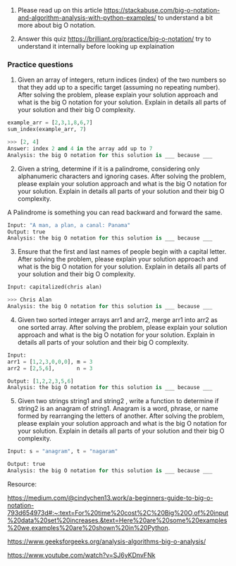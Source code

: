 1. Please read up on this article https://stackabuse.com/big-o-notation-and-algorithm-analysis-with-python-examples/ to understand a bit more about big O notation.

2. Answer this quiz https://brilliant.org/practice/big-o-notation/ try to understand it internally before looking up explaination

### Practice questions

1. Given an array of integers, return indices (index) of the two numbers so that they add up to a specific target (assuming no repeating number). After solving the problem, please explain your solution approach and what is the big O notation for your solution. Explain in details all parts of your solution and their big O complexity.

```python 
example_arr = [2,3,1,8,6,7]
sum_index(example_arr, 7)

>>> [2, 4]
Answer: index 2 and 4 in the array add up to 7
Analysis: the big O notation for this solution is ___ because ___
```

2. Given a string, determine if it is a palindrome, considering only alphanumeric characters and ignoring cases. After solving the problem, please explain your solution approach and what is the big O notation for your solution. Explain in details all parts of your solution and their big O complexity.

A Palindrome is something you can read backward and forward the same.

```python
Input: "A man, a plan, a canal: Panama"
Output: true
Analysis: the big O notation for this solution is ___ because ___
```

3. Ensure that the first and last names of people begin with a capital letter. After solving the problem, please explain your solution approach and what is the big O notation for your solution. Explain in details all parts of your solution and their big O complexity.

```python
Input: capitalized(chris alan)

>>> Chris Alan
Analysis: the big O notation for this solution is ___ because ___
```

4. Given two sorted integer arrays arr1 and arr2, merge arr1 into arr2 as one sorted array. After solving the problem, please explain your solution approach and what is the big O notation for your solution. Explain in details all parts of your solution and their big O complexity.

```python
Input:
arr1 = [1,2,3,0,0,0], m = 3
arr2 = [2,5,6],       n = 3

Output: [1,2,2,3,5,6]
Analysis: the big O notation for this solution is ___ because ___
```

5. Given two strings string1 and string2 , write a function to determine if string2 is an anagram of string1. Anagram is a word, phrase, or name formed by rearranging the letters of another. After solving the problem, please explain your solution approach and what is the big O notation for your solution. Explain in details all parts of your solution and their big O complexity.

```python
Input: s = "anagram", t = "nagaram"

Output: true
Analysis: the big O notation for this solution is ___ because ___
```

Resource:

https://medium.com/@cindychen13.work/a-beginners-guide-to-big-o-notation-793d654973d#:~:text=For%20time%20cost%2C%20Big%20O,of%20input%20data%20set%20increases.&text=Here%20are%20some%20examples%20we,examples%20are%20shown%20in%20Python.

https://www.geeksforgeeks.org/analysis-algorithms-big-o-analysis/

https://www.youtube.com/watch?v=SJ6yKDnvFNk
